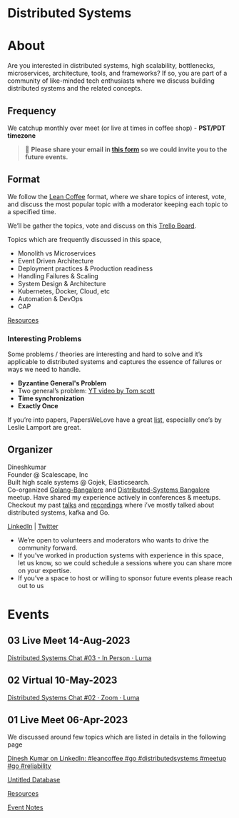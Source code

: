 # Distributed Systems

# About

Are you interested in distributed systems, high scalability, bottlenecks, microservices, architecture, tools, and frameworks? If so, you are part of a community of like-minded tech enthusiasts where we discuss building distributed systems and the related concepts.

## **Frequency**

We catchup monthly over meet (or live at times in coffee shop) - **PST/PDT timezone**

> 📌 **Please share your email in [this form](https://forms.gle/yhgVCQaX8mBbVUj86) so we could invite you to the future events.**

## Format

We follow the [Lean Coffee](https://leancoffee.org/) format, where we share topics of interest, vote, and discuss the most popular topic with a moderator keeping each topic to a specified time.

We’ll be gather the topics, vote and discuss on this [Trello Board](https://trello.com/invite/b/3xNrmYD6/ATTIdeadf6a3dc375f103d12349e880e7b54EF080836/distributed-systems-coffee-chat-02).

Topics which are frequently discussed in this space,

- Monolith vs Microservices
- Event Driven Architecture
- Deployment practices & Production readiness
- Handling Failures & Scaling
- System Design & Architecture
- Kubernetes, Docker, Cloud, etc
- Automation & DevOps
- CAP

[Resources](https://www.notion.so/993ba4da304344b38a2fed72c41df4db?pvs=21)

### Interesting Problems

Some problems / theories are interesting and hard to solve and it’s applicable to distributed systems and captures the essence of failures or ways we need to handle.

- **Byzantine General's Problem**
- Two general’s problem: [YT video by Tom scott](https://www.youtube.com/watch?v=IP-rGJKSZ3s&t=438s&ab_channel=TomScott)
- **Time synchronization**
- **Exactly Once**

If you’re into papers, PapersWeLove have a great [list](https://github.com/papers-we-love/papers-we-love/blob/main/distributed_systems/README.md), especially one’s by Leslie Lamport are great.

## Organizer

Dineshkumar \
Founder @ Scalescape, Inc \
Built high scale systems @ Gojek, Elasticsearch. \
Co-organized [Golang-Bangalore](https://www.meetup.com/golang-bangalore) and [Distributed-Systems Bangalore](https://www.meetup.com/distributed-systems-bengaluru/) meetup. Have shared my experience actively in conferences & meetups. Checkout my past [talks](https://devdinu.github.io/talks.html) and [recordings](https://www.youtube.com/@relyonmetrics/videos) where i’ve mostly talked about distributed systems, kafka and Go.

[LinkedIn](https://www.linkedin.com/in/dinesh-kumar) | [Twitter](https://twitter.com/devdineshkumar)

- We’re open to volunteers and moderators who wants to drive the community forward.
- If you’ve worked in production systems with experience in this space, let us know, so we could schedule a sessions where you can share more on your expertise.
- If you’ve a space to host or willing to sponsor future events please reach out to us

# Events

## 03 Live Meet 14-Aug-2023

[Distributed Systems Chat #03 - In Person · Luma](https://lu.ma/dsys03)

## 02 Virtual 10-May-2023

[Distributed Systems Chat #02 · Zoom · Luma](https://lu.ma/dsys02)

## 01 Live Meet 06-Apr-2023

We discussed around few topics which are listed in details in the following page

[Dinesh Kumar on LinkedIn: #leancoffee #go #distributedsystems #meetup #go #reliability](https://www.linkedin.com/feed/update/urn:li:activity:7050327145415405568/?updateEntityUrn=urn:li:fs_feedUpdate:(V2,urn:li:activity:7050327145415405568))

[Untitled Database](https://www.notion.so/3bf48d263b294702bcc8d2349e2f22a2?pvs=21)

[Resources](https://www.notion.so/4b83a13817e545d09224482b47661aca?pvs=21)

[Event Notes](https://www.notion.so/af8997c927124ff9bd038fccc7d9f9cd?pvs=21)
